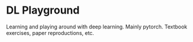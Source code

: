 # DL Playground

Learning and playing around with deep learning. Mainly pytorch. Textbook exercises, paper reproductions, etc.
